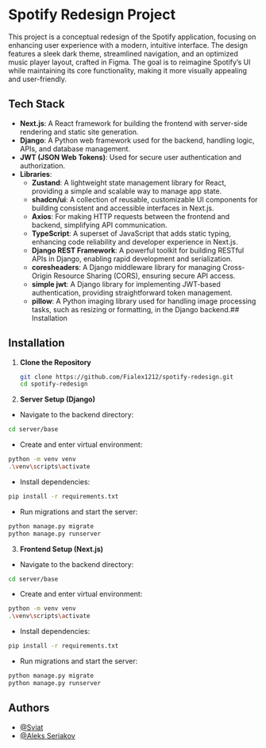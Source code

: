 # Spotify Redesign Project

This project is a conceptual redesign of the Spotify application, focusing on enhancing user experience with a modern, intuitive interface. The design features a sleek dark theme, streamlined navigation, and an optimized music player layout, crafted in Figma. The goal is to reimagine Spotify’s UI while maintaining its core functionality, making it more visually appealing and user-friendly.

## Tech Stack

- **Next.js**: A React framework for building the frontend with server-side rendering and static site generation.
- **Django**: A Python web framework used for the backend, handling logic, APIs, and database management.
- **JWT (JSON Web Tokens)**: Used for secure user authentication and authorization.
- **Libraries**:
  - **Zustand**: A lightweight state management library for React, providing a simple and scalable way to manage app state.
  - **shadcn/ui**: A collection of reusable, customizable UI components for building consistent and accessible interfaces in Next.js.
  - **Axios**: For making HTTP requests between the frontend and backend, simplifying API communication.
  - **TypeScript**: A superset of JavaScript that adds static typing, enhancing code reliability and developer experience in Next.js.
  - **Django REST Framework**: A powerful toolkit for building RESTful APIs in Django, enabling rapid development and serialization.
  - **coresheaders**: A Django middleware library for managing Cross-Origin Resource Sharing (CORS), ensuring secure API access.
  - **simple jwt**: A Django library for implementing JWT-based authentication, providing straightforward token management.
  - **pillow**: A Python imaging library used for handling image processing tasks, such as resizing or formatting, in the Django backend.## Installation

## Installation

1. **Clone the Repository**

   ```bash
   git clone https://github.com/Fialex1212/spotify-redesign.git
   cd spotify-redesign
   ```

2. **Server Setup (Django)**

- Navigate to the backend directory:

```bash
cd server/base
```

- Create and enter virtual environment:

```bash
python -m venv venv
.\venv\scripts\activate
```

- Install dependencies:

```bash
pip install -r requirements.txt
```

- Run migrations and start the server:

```bash
python manage.py migrate
python manage.py runserver
```

3. **Frontend Setup (Next.js)**

- Navigate to the backend directory:

```bash
cd server/base
```

- Create and enter virtual environment:

```bash
python -m venv venv
.\venv\scripts\activate
```

- Install dependencies:

```bash
pip install -r requirements.txt
```

- Run migrations and start the server:

```bash
python manage.py migrate
python manage.py runserver
```

## **Authors**

- [@Sviat](https://github.com/DFirenice)
- [@Aleks Seriakov](https://github.com/Fialex1212)
